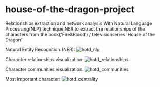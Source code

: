 # house-of-the-dragon-project

Relationships extraction and network analysis
With Natural Language Processing(NLP) technique NER to extract the relationships
of the characters from the book('Fire&Blood') / televisionseries 'House of the Dragon'

Natural Entity Recognition (NER):
![hotd_nlp](https://user-images.githubusercontent.com/43000003/188430850-d1a2bb50-d652-4282-9a4a-89ffa407ab15.PNG)

Character relationships visualization:
![hotd_relationships](https://user-images.githubusercontent.com/43000003/188431252-3062184f-2572-4792-85bc-99b1eb6550b3.PNG)

Character communities visualization:
![hotd_communities](https://user-images.githubusercontent.com/43000003/188431433-e9d1b195-11de-4562-8eb1-aef4688bdc3f.png)

Most important character:
![hotd_centrality](https://user-images.githubusercontent.com/43000003/188431535-0b2916c8-eef5-4e35-b18d-b2c33db2f588.PNG)




